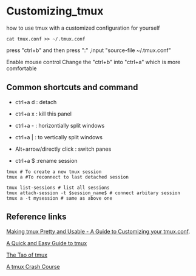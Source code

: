 # Customizing_tmux
how to use tmux with a customized configuration for yourself

    cat tmux.conf >> ~/.tmux.conf

 press "ctrl+b" and then press ":" ,input "source-file ~/.tmux.conf"
 
 Enable mouse control
 Change the "ctrl+b" into "ctrl+a" which is more comfortable
 
 
## Common shortcuts and command

   + ctrl+a d : detach
   
   + ctrl+a x  : kill this panel
   
   + ctrl+a -  : horizontially split windows
   
   + ctrl+a | : to vertically split windows
   + Alt+arrow/directly click : switch panes
   + ctrl+a $ :rename session
   
    tmux # To create a new tmux session
    tmux a #To reconnect to last detached session 
    
    tmux list-sessions # list all sessions
    tmux attach-session -t $session_name$ # connect arbitary session
    tmux a -t mysession # same as above one


## Reference links
[Making tmux Pretty and Usable - A Guide to Customizing your tmux.conf](https://www.hamvocke.com/blog/a-guide-to-customizing-your-tmux-conf/ "With a Title"). 

[A Quick and Easy Guide to tmux](https://www.hamvocke.com/blog/a-quick-and-easy-guide-to-tmux/)

[The Tao of tmux](https://leanpub.com/the-tao-of-tmux/read)

[A tmux Crash Course](https://thoughtbot.com/blog/a-tmux-crash-course)
